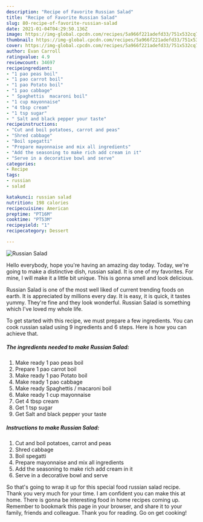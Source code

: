 ```yaml
---
description: "Recipe of Favorite Russian Salad"
title: "Recipe of Favorite Russian Salad"
slug: 80-recipe-of-favorite-russian-salad
date: 2021-01-04T04:29:50.136Z
image: https://img-global.cpcdn.com/recipes/5a966f221adefd33/751x532cq70/russian-salad-recipe-main-photo.jpg
thumbnail: https://img-global.cpcdn.com/recipes/5a966f221adefd33/751x532cq70/russian-salad-recipe-main-photo.jpg
cover: https://img-global.cpcdn.com/recipes/5a966f221adefd33/751x532cq70/russian-salad-recipe-main-photo.jpg
author: Evan Carroll
ratingvalue: 4.9
reviewcount: 34697
recipeingredient:
- "1 pao peas boil"
- "1 pao carrot boil"
- "1 pao Potato boil"
- "1 pao cabbage"
- " Spaghettis  macaroni boil"
- "1 cup mayonnaise"
- "4 tbsp cream"
- "1 tsp sugar"
- " Salt and black pepper your taste"
recipeinstructions:
- "Cut and boil potatoes, carrot and peas"
- "Shred cabbage"
- "Boil spegatti"
- "Prepare mayonnaise and mix all ingredients"
- "Add the seasoning to make rich add cream in it"
- "Serve in a decorative bowl and serve"
categories:
- Recipe
tags:
- russian
- salad

katakunci: russian salad 
nutrition: 198 calories
recipecuisine: American
preptime: "PT16M"
cooktime: "PT53M"
recipeyield: "1"
recipecategory: Dessert

---
```



![Russian Salad](https://img-global.cpcdn.com/recipes/5a966f221adefd33/751x532cq70/russian-salad-recipe-main-photo.jpg)

Hello everybody, hope you're having an amazing day today. Today, we're going to make a distinctive dish, russian salad. It is one of my favorites. For mine, I will make it a little bit unique. This is gonna smell and look delicious.

Russian Salad is one of the most well liked of current trending foods on earth. It is appreciated by millions every day. It is easy, it is quick, it tastes yummy. They're fine and they look wonderful. Russian Salad is something which I've loved my whole life.




To get started with this recipe, we must prepare a few ingredients. You can cook russian salad using 9 ingredients and 6 steps. Here is how you can achieve that.

<!--inarticleads1-->

##### The ingredients needed to make Russian Salad:

1. Make ready 1 pao peas boil
1. Prepare 1 pao carrot boil
1. Make ready 1 pao Potato boil
1. Make ready 1 pao cabbage
1. Make ready  Spaghettis / macaroni boil
1. Make ready 1 cup mayonnaise
1. Get 4 tbsp cream
1. Get 1 tsp sugar
1. Get  Salt and black pepper your taste




<!--inarticleads2-->

##### Instructions to make Russian Salad:

1. Cut and boil potatoes, carrot and peas
1. Shred cabbage
1. Boil spegatti
1. Prepare mayonnaise and mix all ingredients
1. Add the seasoning to make rich add cream in it
1. Serve in a decorative bowl and serve




So that's going to wrap it up for this special food russian salad recipe. Thank you very much for your time. I am confident you can make this at home. There is gonna be interesting food in home recipes coming up. Remember to bookmark this page in your browser, and share it to your family, friends and colleague. Thank you for reading. Go on get cooking!
